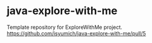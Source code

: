 # java-explore-with-me

Template repository for ExploreWithMe project.
https://github.com/isyumich/java-explore-with-me/pull/5
